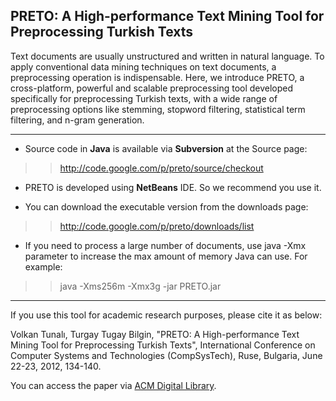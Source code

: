 ## PRETO: A High-performance Text Mining Tool for Preprocessing Turkish Texts ##
Text documents are usually unstructured and written in natural language. To apply
conventional data mining techniques on text documents, a preprocessing operation is indispensable. Here, we introduce PRETO, a cross-platform, powerful and scalable preprocessing tool developed specifically for preprocessing Turkish texts, with a wide range of preprocessing options like stemming, stopword filtering, statistical term filtering, and n-gram generation.


---

  * Source code in **Java** is available via **Subversion** at the Source page:
> > http://code.google.com/p/preto/source/checkout

  * PRETO is developed using **NetBeans** IDE. So we recommend you use it.

  * You can download the executable version from the downloads page:
> > http://code.google.com/p/preto/downloads/list

  * If you need to process a large number of documents, use java -Xmx parameter to increase the max amount of memory Java can use. For example:
> > java -Xms256m -Xmx3g -jar PRETO.jar

---


If you use this tool for academic research purposes, please cite it as below:

Volkan Tunalı, Turgay Tugay Bilgin, "PRETO: A High-performance Text Mining Tool for Preprocessing Turkish Texts", International Conference on Computer Systems and Technologies (CompSysTech), Ruse, Bulgaria, June 22-23, 2012, 134-140.

You can access the paper via [ACM Digital Library](http://dl.acm.org/citation.cfm?id=2383297&CFID=179343214&CFTOKEN=32795425).
